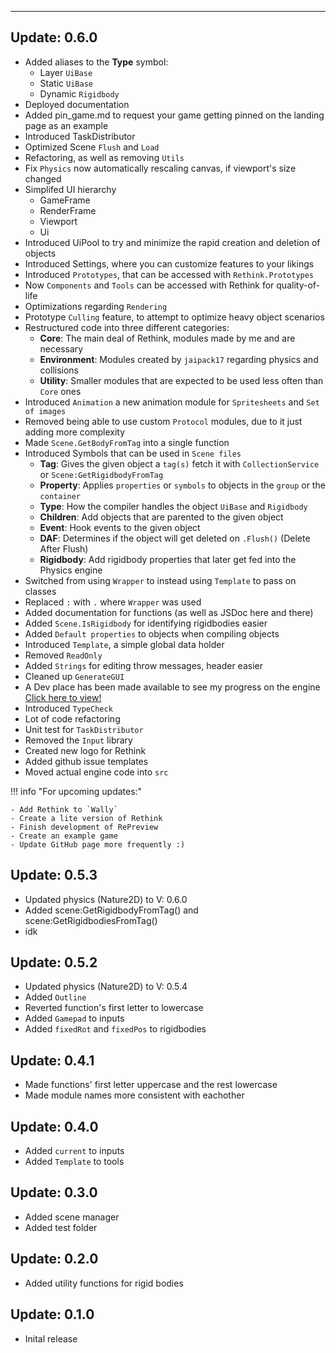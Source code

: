 <hr>

## Update: 0.6.0
* Added aliases to the **Type** symbol:
    - Layer `UiBase`
	- Static `UiBase`
	- Dynamic `Rigidbody`
* Deployed documentation
* Added pin_game.md to request your game getting pinned on the landing page as an example
* Introduced TaskDistributor
* Optimized Scene `Flush` and `Load`
* Refactoring, as well as removing `Utils`
* Fix `Physics` now automatically rescaling canvas, if viewport's size changed
* Simplifed UI hierarchy
    - GameFrame
	- RenderFrame
	- Viewport
	- Ui
* Introduced UiPool to try and minimize the rapid creation and deletion of objects
* Introduced Settings, where you can customize features to your likings
* Introduced `Prototypes`, that can be accessed with `Rethink.Prototypes`
* Now `Components` and `Tools` can be accessed with Rethink for quality-of-life
* Optimizations regarding `Rendering`
* Prototype `Culling` feature, to attempt to optimize heavy object scenarios
* Restructured code into three different categories:
    - **Core**: The main deal of Rethink, modules made by me and are necessary
    - **Environment**: Modules created by `jaipack17` regarding physics and collisions
    - **Utility**: Smaller modules that are expected to be used less often than `Core` ones
* Introduced `Animation` a new animation module for `Spritesheets` and `Set of images`
* Removed being able to use custom `Protocol` modules, due to it just adding more complexity
* Made `Scene.GetBodyFromTag` into a single function
* Introduced Symbols that can be used in `Scene files`
    - **Tag**: Gives the given object a `tag(s)` fetch it with `CollectionService` or `Scene:GetRigidbodyFromTag`
    - **Property**: Applies `properties` or `symbols` to objects in the `group` or the `container`
    - **Type**: How the compiler handles the object `UiBase` and `Rigidbody`
    - **Children**: Add objects that are parented to the given object
    - **Event**: Hook events to the given object
    - **DAF**: Determines if the object will get deleted on `.Flush()` (Delete After Flush)
    - **Rigidbody**: Add rigidbody properties that later get fed into the Physics engine
* Switched from using `Wrapper` to instead using `Template` to pass on classes
* Replaced `:` with `.` where `Wrapper` was used
* Added documentation for functions (as well as JSDoc here and there)
* Added `Scene.IsRigidbody` for identifying rigidbodies easier
* Added `Default properties` to objects when compiling objects
* Introduced `Template`, a simple global data holder
* Removed `ReadOnly`
* Added `Strings` for editing throw messages, header easier
* Cleaned up `GenerateGUI`
* A Dev place has been made available to see my progress on the engine [Click here to view!](https://www.roblox.com/games/11693314673/Rethink-Engine-Dev-Place)
* Introduced `TypeCheck`
* Lot of code refactoring
* Unit test for `TaskDistributor`
* Removed the `Input` library
* Created new logo for Rethink
* Added github issue templates
* Moved actual engine code into `src`

!!! info "For upcoming updates:"

    - Add Rethink to `Wally`
    - Create a lite version of Rethink
    - Finish development of RePreview
    - Create an example game
    - Update GitHub page more frequently :)

## Update: 0.5.3
* Updated physics (Nature2D) to V: 0.6.0
* Added scene:GetRigidbodyFromTag() and scene:GetRigidbodiesFromTag()
* idk

## Update: 0.5.2
* Updated physics (Nature2D) to V: 0.5.4
* Added `Outline`
* Reverted function's first letter to lowercase
* Added `Gamepad` to inputs
* Added `fixedRot` and `fixedPos` to rigidbodies

## Update: 0.4.1
* Made functions' first letter uppercase and the rest lowercase
* Made module names more consistent with eachother

## Update: 0.4.0
* Added `current` to inputs
* Added `Template` to tools

## Update: 0.3.0
* Added scene manager
* Added test folder

## Update: 0.2.0
* Added utility functions for rigid bodies

## Update: 0.1.0
* Inital release
